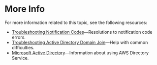 # More Info<a name="active-directory-more-info"></a>

For more information related to this topic, see the following resources:
+ [Troubleshooting Notification Codes](troubleshooting-notification-codes.md)—Resolutions to notification code errors\.
+ [Troubleshooting Active Directory Domain Join](troubleshooting-active-directory.md)—Help with common difficulties\.
+ [Microsoft Active Directory](http://docs.aws.amazon.com/directoryservice/latest/admin-guide/directory_microsoft_ad.html)—Information about using AWS Directory Service\.